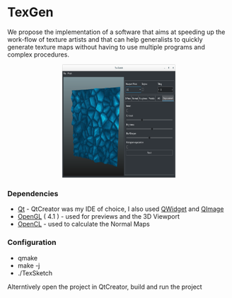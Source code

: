 # TexGen

We propose the implementation of a software that aims at speeding up the work-flow of texture artists and that can help generalists to quickly generate texture maps without having to use multiple programs and complex procedures. 

<p align="center">
  <img width="256" height="256" src="readme_files/94427003.png">
</p>

### Dependencies
* [Qt]( https://www.qt.io/ ) - QtCreator was my IDE of choice, I also used [QWidget](http://doc.qt.io/qt-5/qwidget.html) and [QImage](http://doc.qt.io/qt-5/qimage.html)
* [OpenGL](https://www.opengl.org/) ( 4.1 ) - used for previews and the 3D Viewport
* [OpenCL](https://www.khronos.org/opencl/) - used to calculate the Normal Maps

### Configuration
* qmake
* make -j
* ./TexSketch

Alterntively open the project in QtCreator, build and run the project